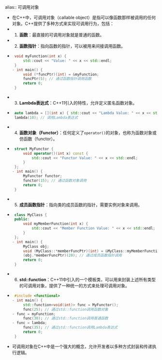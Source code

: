 alias:: 可调用对象

- 在C++中，可调用对象（callable object）是指可以像函数那样被调用的任何对象。C++提供了多种方式来实现可调用行为，包括：
- 1. **函数**：最直接的可调用对象就是普通的函数。
- 2. **函数指针**：指向函数的指针，可以被用来间接调用函数。
- ```cpp
   void myFunction(int x) {
       std::cout << "Value: " << x << std::endl;
   }
  - int main() {
       void (*funcPtr)(int) = &myFunction;
       funcPtr(5); // 通过函数指针调用函数
       return 0;
   }
   ```
- 3. **Lambda表达式**：C++11引入的特性，允许定义匿名函数对象。
- ```cpp
   auto lambda = [](int x) { std::cout << "Lambda Value: " << x << std::endl; };
   lambda(10); // 调用Lambda表达式
   ```
- 4. **函数对象（Functor）**：任何定义了`operator()`的对象，也称为函数对象或仿函数（functor）。
- ```cpp
   struct MyFunctor {
       void operator()(int x) const {
           std::cout << "Functor Value: " << x << std::endl;
       }
   };
  - int main() {
       MyFunctor functor;
       functor(15); // 通过函数对象调用
       return 0;
   }
   ```
- 5. **成员函数指针**：指向类的成员函数的指针，需要实例对象来调用。
- ```cpp
   class MyClass {
   public:
       void myMemberFunction(int x) {
           std::cout << "Member Function Value: " << x << std::endl;
       }
   };
  - int main() {
       MyClass obj;
       void (MyClass::*memberFuncPtr)(int) = &MyClass::myMemberFunction;
       (obj.*memberFuncPtr)(20); // 通过成员函数指针调用
       return 0;
   }
   ```
- 6. **std::function**：C++11中引入的一个模板类，可以用来封装上述所有类型的可调用对象，提供了一种统一的方式来处理可调用对象。
- ```cpp
   #include <functional>
  - int main() {
       std::function<void(int)> func = MyFunctor();
       func(25); // 通过std::function调用函数对象
  - func = myFunction;
       func(30); // 通过std::function调用普通函数
  - func = lambda;
       func(35); // 通过std::function调用Lambda表达式
       return 0;
   }
   ```
- 可调用对象在C++中是一个强大的概念，允许开发者以多种方式封装和传递执行逻辑。